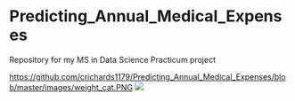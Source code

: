 # Predicting_Annual_Medical_Expenses
Repository for my MS in Data Science Practicum project

https://github.com/crichards1179/Predicting_Annual_Medical_Expenses/blob/master/images/weight_cat.PNG
<img src="images/weight_cat.jpg" raw=true/>
